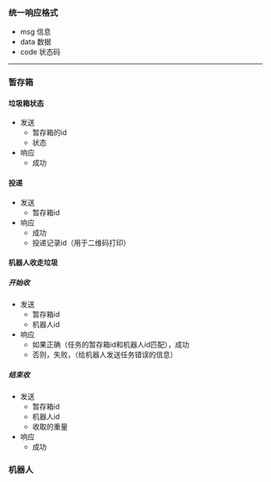 ### 统一响应格式
- msg 信息
- data 数据
- code 状态码
---
### 暂存箱
#### 垃圾箱状态
- 发送 
	- 暂存箱的id
	- 状态
- 响应
	- 成功
#### 投递
- 发送
	- 暂存箱id
- 响应
	- 成功
	- 投递记录id（用于二维码打印）
#### 机器人收走垃圾
##### 开始收
- 发送
	- 暂存箱id
	- 机器人id
- 响应
	- 如果正确（任务的暂存箱id和机器人id匹配），成功
	- 否则，失败，（给机器人发送任务错误的信息）
##### 结束收
- 发送
	- 暂存箱id
	- 机器人id
	- 收取的重量
- 响应
	- 成功
### 机器人

